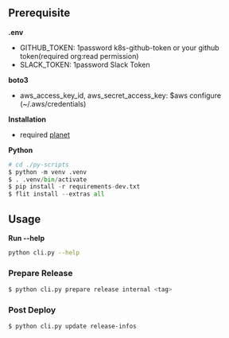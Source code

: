 ## Prerequisite

**.env**
- GITHUB_TOKEN: 1password k8s-github-token or your github token(required org:read permission)
- SLACK_TOKEN: 1password Slack Token

**boto3**
- aws_access_key_id, aws_secret_access_key: $aws configure (~/.aws/credentials)

**Installation**
- required [planet](https://www.npmjs.com/package/@planetarium/cli)

**Python**
```python
# cd ./py-scripts
$ python -m venv .venv
$ . .venv/bin/activate
$ pip install -r requirements-dev.txt
$ flit install --extras all
```

## Usage

**Run --help**

```bash
python cli.py --help
```

### Prepare Release

```bash
$ python cli.py prepare release internal <tag>
```

### Post Deploy

```bash
$ python cli.py update release-infos
```
